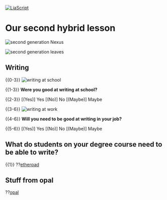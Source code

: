 <!--

author:   Dr. Mark Jacob, Maximilian Dörnbrack
email:
version:  0.0.1
language: de
narrator: UK English Female
comment: Second hybrid lesson
icon: ./img/TUBAF_Logo_orig_RGB.jpg

-->

[![LiaScript](https://raw.githubusercontent.com/LiaScript/LiaScript/master/badges/course.svg)](https://liascript.github.io/course/?https://github.com/markjjacob/UNIcertIII/blob/main/sentence_connectors.md)

# Our second hybrid lesson

![second generation Nexus](https://cdn.gettotext.com/wp-content/uploads/2021/06/Second-generation-New-Lexus-NX-plug-in-hybrid-with-top-980x400.jpg)

![second generation leaves](https://upload.wikimedia.org/wikipedia/commons/3/30/PSM_V66_D223_Second_generation_hybrid_poppy_leaves.png)

## Writing

{{0-3}}
![writing at school](https://149679282.v2.pressablecdn.com/wp-content/uploads/2015/03/2.1.7-Tackling-Writing-Probs.png)

{{1-3}}
**Were you good at writing at school?**

{{2-3}}
[(Yes)] Yes
[(No)] No
[(Maybe)] Maybe  

{{3-6}}
![writing at work](https://2bszwmy33na2rk1633lkewd1-wpengine.netdna-ssl.com/wp-content/uploads/2016/06/surprised-man-on-laptop-resize-crop-square.jpg)

{{4-6}}
**Will you need to be good at writing in your job?**

{{5-6}}
[(Yes)] Yes
[(No)] No
[(Maybe)] Maybe


## What do students on your degree course need to be able to write?

{{1}}
??[etherpad](https://pad.riseup.net/p/WtuRbWQspF61kkgNPkEX-keep)

## Stuff from opal

??[opal](https://bildungsportal.sachsen.de/opal/auth/RepositoryEntry/32361119750/CourseNode/1631673019792429011)
